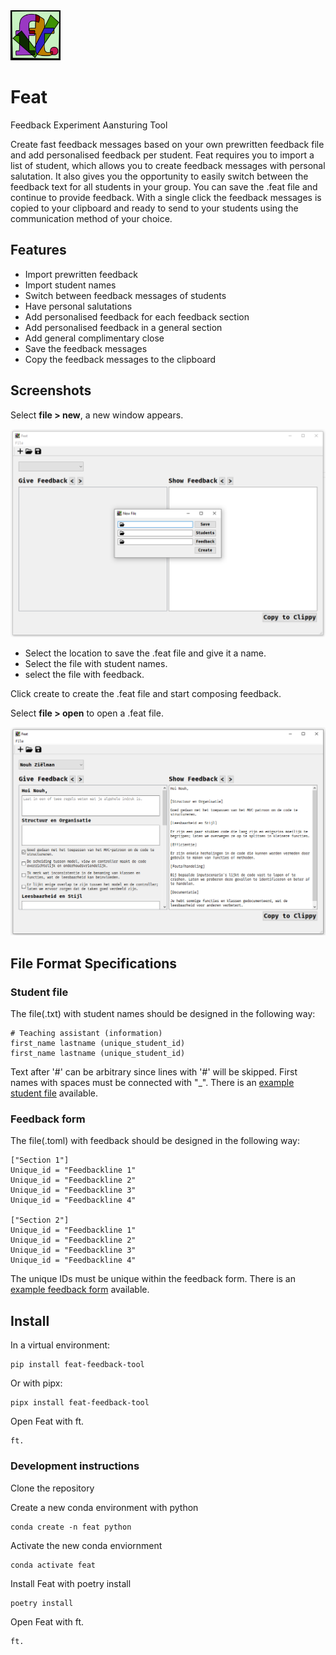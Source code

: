 <img src="https://github.com/AnneliesVlaar/Feat/blob/main/src/feat/resources/FT-logo128.jpg?raw=true" alt="FEAT Logo" width="80" height="80">

# Feat
Feedback Experiment Aansturing Tool

Create fast feedback messages based on your own prewritten feedback file and add personalised feedback per student. Feat requires you to import a list of student, which allows you to create feedback messages with personal salutation. It also gives you the opportunity to easily switch between the feedback text for all students in your group. You can save the .feat file and continue to provide feedback. With a single click the feedback messages is copied to your clipboard and ready to send to your students using the communication method of your choice. 

## Features
* Import prewritten feedback
* Import student names
* Switch between feedback messages of students
* Have personal salutations
* Add personalised feedback for each feedback section
* Add personalised feedback in a general section
* Add general complimentary close
* Save the feedback messages
* Copy the feedback messages to the clipboard

## Screenshots
Select **file > new**, a new window appears. 

![Screenshot new file](https://github.com/AnneliesVlaar/Feat/blob/main/docs/images/Screenshot_new.png?raw=true)

* Select the location to save the .feat file and give it a name.
* Select the file with student names.
* select the file with feedback.

Click create to create the .feat file and start composing feedback. 

Select **file > open** to open a .feat file. 

![Screenshot new file](https://github.com/AnneliesVlaar/Feat/blob/main/docs/images/Screenshot_open.png?raw=true)

## File Format Specifications
### Student file
The file(.txt) with student names should be designed in the following way:
```
# Teaching assistant (information)
first_name lastname (unique_student_id)
first_name lastname (unique_student_id)
```
Text after '#' can be arbitrary since lines with '#' will be skipped. First names with spaces must be connected with "_".
There is an [example student file](teststudenten.txt) available. 

### Feedback form
The file(.toml) with feedback should be designed in the following way:
```
["Section 1"]
Unique_id = "Feedbackline 1"
Unique_id = "Feedbackline 2"
Unique_id = "Feedbackline 3" 
Unique_id = "Feedbackline 4"

["Section 2"]
Unique_id = "Feedbackline 1"
Unique_id = "Feedbackline 2"
Unique_id = "Feedbackline 3"
Unique_id = "Feedbackline 4"

```
The unique IDs must be unique within the feedback form.
There is an [example feedback form](feedbackpunten.toml) available. 

## Install
In a virtual environment:
```
pip install feat-feedback-tool
```

Or with pipx:
```
pipx install feat-feedback-tool
```

Open Feat with ft. 
```
ft.
```

### Development instructions
Clone the repository

Create a new conda environment with python
```
conda create -n feat python
``` 
Activate the new conda enviornment
```
conda activate feat
```
Install Feat with poetry install
```
poetry install
```
Open Feat with ft. 
```
ft.
```